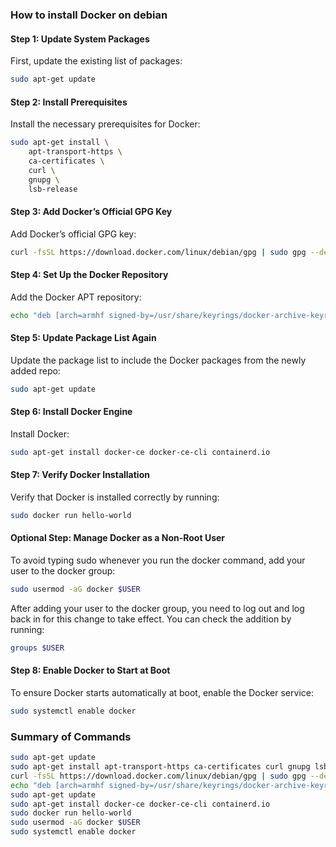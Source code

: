 ### How to install Docker on debian

#### Step 1: Update System Packages

First, update the existing list of packages:

```sh
sudo apt-get update
```

#### Step 2: Install Prerequisites

Install the necessary prerequisites for Docker:

```sh
sudo apt-get install \
    apt-transport-https \
    ca-certificates \
    curl \
    gnupg \
    lsb-release
```

#### Step 3: Add Docker’s Official GPG Key

Add Docker’s official GPG key:

```sh
curl -fsSL https://download.docker.com/linux/debian/gpg | sudo gpg --dearmor -o /usr/share/keyrings/docker-archive-keyring.gpg

```

#### Step 4: Set Up the Docker Repository

Add the Docker APT repository:

```sh
echo "deb [arch=armhf signed-by=/usr/share/keyrings/docker-archive-keyring.gpg] https://download.docker.com/linux/debian $(lsb_release -cs) stable" | sudo tee /etc/apt/sources.list.d/docker.list > /dev/null

```

#### Step 5: Update Package List Again

Update the package list to include the Docker packages from the newly added repo:

```sh
sudo apt-get update

```

#### Step 6: Install Docker Engine

Install Docker:

```sh
sudo apt-get install docker-ce docker-ce-cli containerd.io

```

#### Step 7: Verify Docker Installation

Verify that Docker is installed correctly by running:

```sh
sudo docker run hello-world

```

#### Optional Step: Manage Docker as a Non-Root User

To avoid typing sudo whenever you run the docker command, add your user to the docker group:

```sh
sudo usermod -aG docker $USER

```

After adding your user to the docker group, you need to log out and log back in for this change to take effect. You can check the addition by running:

```sh
groups $USER

```

#### Step 8: Enable Docker to Start at Boot

To ensure Docker starts automatically at boot, enable the Docker service:

```sh
sudo systemctl enable docker

```

### Summary of Commands

```sh
sudo apt-get update
sudo apt-get install apt-transport-https ca-certificates curl gnupg lsb-release
curl -fsSL https://download.docker.com/linux/debian/gpg | sudo gpg --dearmor -o /usr/share/keyrings/docker-archive-keyring.gpg
echo "deb [arch=armhf signed-by=/usr/share/keyrings/docker-archive-keyring.gpg] https://download.docker.com/linux/debian $(lsb_release -cs) stable" | sudo tee /etc/apt/sources.list.d/docker.list > /dev/null
sudo apt-get update
sudo apt-get install docker-ce docker-ce-cli containerd.io
sudo docker run hello-world
sudo usermod -aG docker $USER
sudo systemctl enable docker
```
